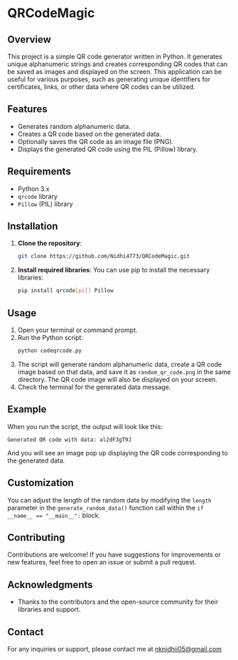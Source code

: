 # QRCodeMagic
## Overview
This project is a simple QR code generator written in Python. It generates unique alphanumeric strings and creates corresponding QR codes that can be saved as images and displayed on the screen. This application can be useful for various purposes, such as generating unique identifiers for certificates, links, or other data where QR codes can be utilized.

## Features
- Generates random alphanumeric data.
- Creates a QR code based on the generated data.
- Optionally saves the QR code as an image file (PNG).
- Displays the generated QR code using the PIL (Pillow) library.

## Requirements
- Python 3.x
- `qrcode` library
- `Pillow` (PIL) library

## Installation

1. **Clone the repository**:
   ```bash
   git clone https://github.com/Nidhi4773/QRCodeMagic.git
   ```

2. **Install required libraries**:
   You can use pip to install the necessary libraries:
   ```bash
   pip install qrcode[pil] Pillow
   ```

## Usage

1. Open your terminal or command prompt.
2. Run the Python script:
   ```bash
   python codeqrcode.py
   ```
3. The script will generate random alphanumeric data, create a QR code image based on that data, and save it as `random_qr_code.png` in the same directory. The QR code image will also be displayed on your screen.
4. Check the terminal for the generated data message.

## Example
When you run the script, the output will look like this:

```
Generated QR code with data: al2dF3gT9J
```
And you will see an image pop up displaying the QR code corresponding to the generated data.

## Customization
You can adjust the length of the random data by modifying the `length` parameter in the `generate_random_data()` function call within the `if __name__ == "__main__":` block. 

## Contributing
Contributions are welcome! If you have suggestions for improvements or new features, feel free to open an issue or submit a pull request.

## Acknowledgments
- Thanks to the contributors and the open-source community for their libraries and support.

## Contact
For any inquiries or support, please contact me at nknidhii05@gmail.com


